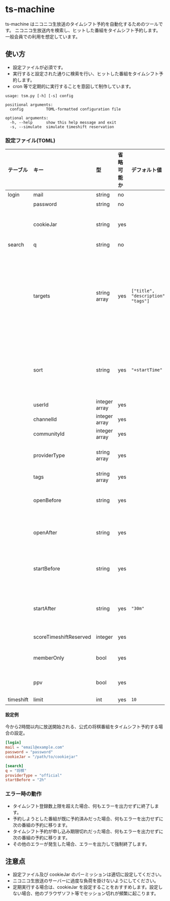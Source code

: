 # ts-machine
ts-machine はニコニコ生放送のタイムシフト予約を自動化するためのツールです。
ニコニコ生放送内を検索し、ヒットした番組をタイムシフト予約します。
一般会員での利用を想定しています。

## 使い方

  - 設定ファイルが必須です。
  - 実行すると設定された通りに検索を行い、ヒットした番組をタイムシフト予約します。
  - cron 等で定期的に実行することを意図して制作しています。

```
usage: tsm.py [-h] [-s] config

positional arguments:
  config          TOML-formatted configuration file

optional arguments:
  -h, --help      show this help message and exit
  -s, --simulate  simulate timeshift reservation
```

### 設定ファイル(TOML)
|テーブル|キー|型|省略可能か|デフォルト値|説明|
|:-|:-|:-|:-|:-|:-|
|login|mail|string|no||メールアドレス|
||password|string|no||パスワード|
||cookieJar|string|yes||クッキー保存先のファイル。LWPCookieJar を使用します。|
|search|q|string|no||検索キーワード|
||targets|string array|yes|`["title", "description", "tags"]`|検索対象。[コンテンツ検索API](https://site.nicovideo.jp/search-api-docs/search.html)のフィールドを指定できます。キーワード検索の場合は`["title", "description", "tags"]`、タグ検索の場合は`["tagsExact"]`を指定してください。|
||sort|string|yes|`"+startTime"`|タイムシフト予約の登録順序。[コンテンツ検索API](https://site.nicovideo.jp/search-api-docs/search.html)の \_sort クエリパラメータと同様に指定してください。|
||userId|integer array|yes||放送者のID|
||channelId|integer array|yes||チャンネルID|
||communityId|integer array|yes||コミュニティID|
||providerType|string array|yes||放送元種別(`"official"`, `"community"`, `"channel"`)|
||tags|string array|yes||タグ|
||openBefore|string|yes||今から何時間以内に開場するか("1h30m" などの形式で指定)|
||openAfter|string|yes||今から何時間以降に開場するか("1h30m" などの形式で指定)|
||startBefore|string|yes||今から何時間以内に放送開始するか("1h30m" などの形式で指定)|
||startAfter|string|yes|`"30m"`|今から何時間以降に放送開始するか("1h30m" などの形式で指定)|
||scoreTimeshiftReserved|integer|yes||タイムシフト予約者数の下限|
||memberOnly|bool|yes||チャンネル・コミュニティ限定か|
||ppv|bool|yes||有料放送か(ネットチケットが必要か)|
|timeshift|limit|int|yes|`10`|予約件数の上限|

#### 設定例
今から2時間以内に放送開始される、公式の将棋番組をタイムシフト予約する場合の設定。
```toml
[login]
mail = "email@example.com"
password = "password"
cookieJar = "/path/to/cookiejar"

[search]
q = "将棋"
providerType = "official"
startBefore = "2h"
```

### エラー時の動作
  - タイムシフト登録数上限を超えた場合、何もエラーを出力せずに終了します。
  - 予約しようとした番組が既に予約済みだった場合、何もエラーを出力せずに次の番組の予約に移ります。
  - タイムシフト予約が申し込み期限切れだった場合、何もエラーを出力せずに次の番組の予約に移ります。
  - その他のエラーが発生した場合、エラーを出力して強制終了します。

## 注意点
  - 設定ファイル及び cookieJar のパーミッションは適切に設定してください。
  - ニコニコ生放送のサーバーに過度な負荷を掛けないようにしてください。
  - 定期実行する場合は、cookieJar を設定することをおすすめします。設定しない場合、他のブラウザソフト等でセッション切れが頻繁に起こります。
